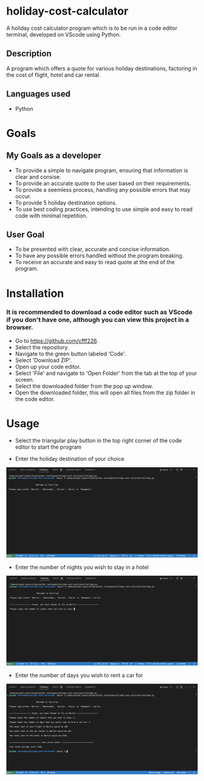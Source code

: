 # holiday-cost-calculator

A holiday cost calculator program which is to be run in a code editor terminal, developed on VScode using Python.

## Description

A program which offers a quote for various holiday destinations, factoring in the cost of flight, hotel and car rental.

## Languages used

- Python

# Goals

## My Goals as a developer

- To provide a simple to navigate program, ensuring that information is clear and consise.
- To provide an accurate quote to the user based on their requirements.
- To provide a seemless process, handling any possible errors that may occur.
- To provide 5 holiday destination options.
- To use best coding practices, intending to use simple and easy to read code with minimal repetition.

## User Goal

- To be presented with clear, accurate and concise information.
- To have any possible errors handled without the program breaking.
- To receive an accurate and easy to read quote at the end of the program.

# Installation

### It is recommended to download a code editor such as VScode if you don't have one, although you can view this project in a browser.

- Go to https://github.com/cfff226.
- Select the repository.
- Navigate to the green button labeled 'Code'.
- Select 'Download ZIP'.
- Open up your code editor.
- Select 'File' and navigate to 'Open Folder' from the tab at the top of your screen.
- Select the downloaded folder from the pop up window.
- Open the downloaded folder, this will open all files from the zip folder in the code editor.

# Usage

- Select the triangular play button in the top right corner of the code editor to start the program

- Enter the holiday destination of your choice

![HOLIDAY CHOICE!](holiday.png/holiday-choice.png)

- Enter the number of nights you wish to stay in a hotel

![NUMBER OF NIGHTS!](holiday.png/num-nights.png)

- Enter the number of days you wish to rent a car for

![CAR RENTAL DAYS!](holiday.png/car-rental.png)
